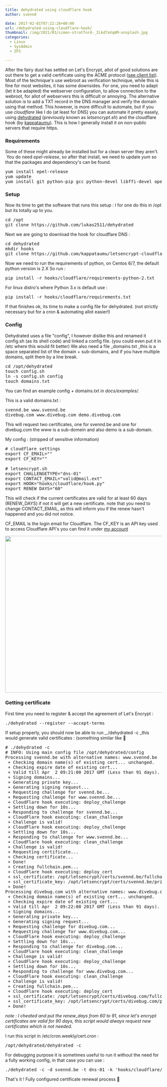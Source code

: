 ```yaml
---
title: dehydrated using cloudflare hook
author: svennd

date: 2017-02-01T07:22:28+00:00
url: /dehydrated-using-cloudflare-hook/
thumbnail: /img/2021/03/simon-stratford-_ILkd7aVqAM-unsplash.jpg
categories:
  - Linux
  - SysAdmin
  - ZFS

---
```

After the fairy dust has settled on Let's Encrypt, allot of good solutions are out there to get a valid certificate using the ACME protocol ([see client list][1]). Most of the technique's use webroot as verification technique, while this is fine for most websites, it has some downsides. For one, you need to adapt (let it be adapted) the webserver configuration, to allow connection to the webroot, for allot of webservers this is difficult or annoying. The alternative solution is to add a TXT record in the DNS manager and verify the domain using that method. This however, is more difficult to automate, but if you use _cloudflare_ like I do (at least for DNS) you can automate it pretty easely, using [dehydrated][2] (previously known as _letsencrypt.sh_) and the cloudflare hook (by [kappataumu][3]). This is how I generally install it on non-public servers that require https.

### Requirements

Some of these might already be installed but for a clean server they aren't.  You do need _epel-release_, so after that install, we need to update _yum_ so that the packages and dependency's can be found.

<pre>yum install epel-release
yum update
yum install git python-pip gcc python-devel libffi-devel openssl openssl-devel
</pre>

### Setup

Now its time to get the software that runs this setup : I for one do this in /opt but its totally up to you.

<pre>cd /opt
git clone https://github.com/lukas2511/dehydrated</pre>

Next we are going to download the hook for cloudflare DNS :

<pre>cd dehydrated
mkdir hooks
git clone https://github.com/kappataumu/letsencrypt-cloudflare-hook hooks/cloudflare</pre>

Now we need to run the requirements of python, on Centos 6/7, the default python version is 2.X So run :

<pre>pip install -r hooks/cloudflare/requirements-python-2.txt</pre>

For linux distro's where Python 3.x is default use :

<pre>pip install -r hooks/cloudflare/requirements.txt</pre>

If that finishes ok, its time to make a config file for dehydrated. (not strictly necessary but for a cron & automating allot easier!)

### Config

Dehydrated uses a file "config", I however dislike this and renamed it config.sh (as its shell code) and linked a config file. (you could even put it in /etc where this would fit better) We also need a file _domains.txt _this is a space separated list of the domain + sub-domains, and if you have multiple domains, split them by a line break.

<pre>cd /opt/dehydrated
touch config.sh
ln -s config.sh config
touch domains.txt</pre>

You can find an example config + domains.txt in _docs/examples/._

This is a valid domains.txt :

<pre>svennd.be www.svennd.be
divebug.com www.divebug.com demo.divebug.com
</pre>

This will request two certificates, one for svennd.be and one for divebug.com the www is a sub-domein and also demo is a sub-domain.

My config : (stripped of sensitive information)

<pre># cloudflare settings
export CF_EMAIL=""
export CF_KEY=""

# letsencrypt.sh
export CHALLENGETYPE="dns-01"
export CONTACT_EMAIL="valid@mail.ext"
export HOOK="hooks/cloudflare/hook.py"
export RENEW_DAYS="60"</pre>

This will check if the current certificates are valid for at least 60 days (RENEW\_DAYS) if not it will get a new certificate. note that you need to change CONTACT\_EMAIL, as this will inform you if the renew hasn't happened and you did not notice.

CF\_EMAIL is the login email for Cloudflare. The CF\_KEY is an API key used to access Cloudflare API's you can find it under [my account][4]

<img aria-describedby="caption-attachment-1407" loading="lazy" class="wp-image-1407 size-full" src="/img/2017/01/api_key_cloudflare.png" width="965" height="504" srcset="/img/2017/01/api_key_cloudflare.png 965w, /img/2017/01/api_key_cloudflare-300x157.png 300w, /img/2017/01/api_key_cloudflare-768x401.png 768w" sizes="(max-width: 965px) 100vw, 965px" />

### Getting certificate

First time you need to register & accept the agreement of Let's Encrypt :

<pre>./dehydrated --register --accept-terms</pre>

If setup properly, you should now be able to run _./dehydrated -c _this would generate valid certificates : (something similar like 🙂

<pre># ./dehydrated -c
# INFO: Using main config file /opt/dehydrated/config
Processing svennd.be with alternative names: www.svennd.be
 + Checking domain name(s) of existing cert... unchanged.
 + Checking expire date of existing cert...
 + Valid till Apr  2 09:21:00 2017 GMT (Less than 91 days). Renewing!
 + Signing domains...
 + Generating private key...
 + Generating signing request...
 + Requesting challenge for svennd.be...
 + Requesting challenge for www.svennd.be...
 + CloudFlare hook executing: deploy_challenge
 + Settling down for 10s...
 + Responding to challenge for svennd.be...
 + CloudFlare hook executing: clean_challenge
 + Challenge is valid!
 + CloudFlare hook executing: deploy_challenge
 + Settling down for 10s...
 + Responding to challenge for www.svennd.be...
 + CloudFlare hook executing: clean_challenge
 + Challenge is valid!
 + Requesting certificate...
 + Checking certificate...
 + Done!
 + Creating fullchain.pem...
 + CloudFlare hook executing: deploy_cert
 + ssl_certificate: /opt/letsencrypt/certs/svennd.be/fullchain.pem
 + ssl_certificate_key: /opt/letsencrypt/certs/svennd.be/privkey.pem
 + Done!
Processing divebug.com with alternative names: www.divebug.com
 + Checking domain name(s) of existing cert... unchanged.
 + Checking expire date of existing cert...
 + Valid till Apr  2 09:22:00 2017 GMT (Less than 91 days). Renewing!
 + Signing domains...
 + Generating private key...
 + Generating signing request...
 + Requesting challenge for divebug.com...
 + Requesting challenge for www.divebug.com...
 + CloudFlare hook executing: deploy_challenge
 + Settling down for 10s...
 + Responding to challenge for divebug.com...
 + CloudFlare hook executing: clean_challenge
 + Challenge is valid!
 + CloudFlare hook executing: deploy_challenge
 + Settling down for 10s...
 + Responding to challenge for www.divebug.com...
 + CloudFlare hook executing: clean_challenge
 + Challenge is valid!
 + Creating fullchain.pem...
 + CloudFlare hook executing: deploy_cert
 + ssl_certificate: /opt/letsencrypt/certs/divebug.com/fullchain.pem
 + ssl_certificate_key: /opt/letsencrypt/certs/divebug.com/privkey.pem
 + Done!</pre>

_note : I cheated and put the renew_days from 60 to 91, since let's encrypt certificates are valid for 90 days, this script would always request new certificates which is not needed._

I run this script in /etc/cron.weekly/cert.cron :

<pre>/opt/dehydrated/dehydrated -c
</pre>

For debugging purpose it is sometimes useful to run it without the need for a fully working config, in that case you can use :

<pre>./dehydrated -c -d svennd.be -t dns-01 -k 'hooks/cloudflare/hook.py'</pre>

That's it ! Fully configured certificate renewal process 🙂

 [1]: https://letsencrypt.org/docs/client-options/
 [2]: https://github.com/lukas2511/dehydrated
 [3]: http://kappataumu.com
 [4]: https://www.cloudflare.com/a/account/my-account
